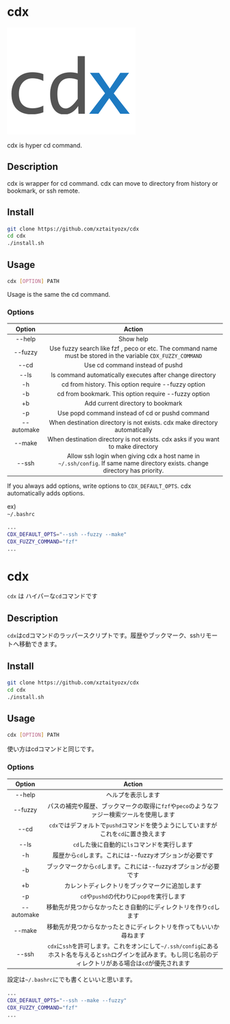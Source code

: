 # __cdx__

![logo](./logo.png)

cdx is hyper cd command.

## __Description__

cdx is wrapper for cd command. cdx can move to directory from history or bookmark, or ssh remote. 

## __Install__

```sh
git clone https://github.com/xztaityozx/cdx
cd cdx
./install.sh
```

## __Usage__

```sh
cdx [OPTION] PATH
```

Usage is the same the cd command.

### __Options__

|Option|Action|
|:--:|:--:|
|--help|Show help|
|--fuzzy|Use fuzzy search like fzf , peco or etc. The command name must be stored in the variable `CDX_FUZZY_COMMAND`|
|--cd|Use cd command instead of pushd|
|--ls|ls command automatically executes after change directory|
|-h|cd from history. This option require --fuzzy option|
|-b|cd from bookmark. This option require --fuzzy option|
|+b|Add current directory to bookmark|
|-p|Use popd command instead of cd or pushd command|
|--automake|When destination directory is not exists. cdx make directory automatically|
|--make|When destination directory is not exists. cdx asks if you want to make directory|
|--ssh|Allow ssh login when giving cdx a host name in `~/.ssh/config`. If same name directory exists. change directory has priority.|

If you always add options, write options to `CDX_DEFAULT_OPTS`. cdx automatically adds  options.

ex)  
`~/.bashrc`

```sh
...
CDX_DEFAULT_OPTS="--ssh --fuzzy --make"
CDX_FUZZY_COMMAND="fzf"
...
```

# __cdx__

`cdx` は ハイパーな`cd`コマンドです

## __Description__

`cdx`はcdコマンドのラッパースクリプトです。履歴やブックマーク、sshリモートへ移動できます。

## __Install__

```sh
git clone https://github.com/xztaityozx/cdx
cd cdx
./install.sh
```

## __Usage__

```sh
cdx [OPTION] PATH
```

使い方はcdコマンドと同じです。

### __Options__

|Option|Action|
|:--:|:--:|
|--help|ヘルプを表示します|
|--fuzzy|パスの補完や履歴、ブックマークの取得に`fzf`や`peco`のようなファジー検索ツールを使用します|
|--cd|`cdx`ではデフォルトで`pushd`コマンドを使うようにしていますがこれを`cd`に置き換えます|
|--ls|`cd`した後に自動的に`ls`コマンドを実行します|
|-h|履歴から`cd`します。これには--fuzzyオプションが必要です|
|-b|ブックマークから`cd`します。これには--fuzzyオプションが必要です|
|+b|カレントディレクトリをブックマークに追加します|
|-p|`cd`や`pushd`の代わりに`popd`を実行します|
|--automake|移動先が見つからなかったとき自動的にディレクトリを作り`cd`します|
|--make|移動先が見つからなかったときにディレクトリを作ってもいいか尋ねます|
|--ssh|`cdx`に`ssh`を許可します。これをオンにして`~/.ssh/config`にあるホスト名を与えると`ssh`ログインを試みます。もし同じ名前のディレクトリがある場合は`cd`が優先されます|

設定は`~/.bashrc`にでも書くといいと思います。

```sh
...
CDX_DEFAULT_OPTS="--ssh --make --fuzzy"
CDX_FUZZY_COMMAND="fzf"
...
```
